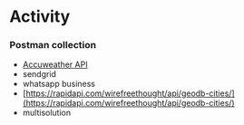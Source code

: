 # Activity

### Postman collection

* [Accuweather API](https://developer.accuweather.com/)
* sendgrid
* whatsapp business
* [https://rapidapi.com/wirefreethought/api/geodb-cities/](https://rapidapi.com/wirefreethought/api/geodb-cities/)
* multisolution
